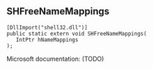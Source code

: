 ## SHFreeNameMappings

```
[DllImport("shell32.dll")]
public static extern void SHFreeNameMappings(
   IntPtr hNameMappings
);
```

Microsoft documentation: (TODO)
